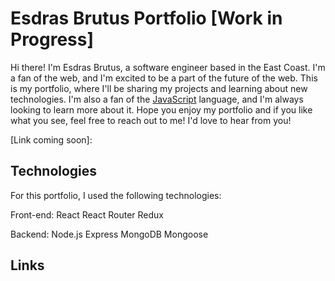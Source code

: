 # Esdras Brutus Portfolio [Work in Progress]

Hi there! I'm Esdras Brutus, a software engineer based in the East Coast. I'm a fan of the web, and I'm excited to be a part of the future of the web. This is my portfolio, where I'll be sharing my projects and learning about new technologies. I'm also a fan of the [JavaScript](https://developer.mozilla.org/en-US/docs/Web/JavaScript) language, and I'm always looking to learn more about it. Hope you enjoy my portfolio and if you like what you see, feel free to reach out to me! I'd love to hear from you!

[Link coming soon]:

## Technologies

For this portfolio, I used the following technologies:

Front-end:
React 
React Router 
Redux

Backend:
Node.js 
Express 
MongoDB 
Mongoose


## Links




